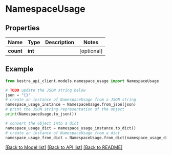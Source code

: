 # NamespaceUsage


## Properties

Name | Type | Description | Notes
------------ | ------------- | ------------- | -------------
**count** | **int** |  | [optional] 

## Example

```python
from kestra_api_client.models.namespace_usage import NamespaceUsage

# TODO update the JSON string below
json = "{}"
# create an instance of NamespaceUsage from a JSON string
namespace_usage_instance = NamespaceUsage.from_json(json)
# print the JSON string representation of the object
print(NamespaceUsage.to_json())

# convert the object into a dict
namespace_usage_dict = namespace_usage_instance.to_dict()
# create an instance of NamespaceUsage from a dict
namespace_usage_from_dict = NamespaceUsage.from_dict(namespace_usage_dict)
```
[[Back to Model list]](../README.md#documentation-for-models) [[Back to API list]](../README.md#documentation-for-api-endpoints) [[Back to README]](../README.md)


